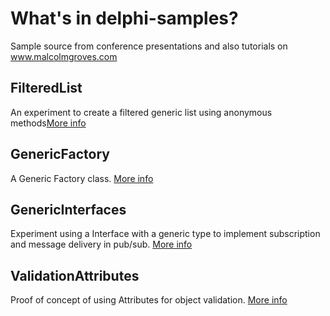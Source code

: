 What's in delphi-samples?
=========================
Sample source from conference presentations and also tutorials on www.malcolmgroves.com 


FilteredList
------------
An experiment to create a filtered generic list using anonymous methods[More info](http://www.malcolmgroves.com/blog/?p=273)

GenericFactory
--------------
A Generic Factory class. [More info](http://www.malcolmgroves.com/blog/?p=331)

GenericInterfaces
-----------------
Experiment using a Interface with a generic type to implement subscription and message delivery in pub/sub.  [More info](http://www.malcolmgroves.com/blog/?p=420)

ValidationAttributes
--------------------
Proof of concept of using Attributes for object validation. [More info](http://www.malcolmgroves.com/blog/?p=530)

